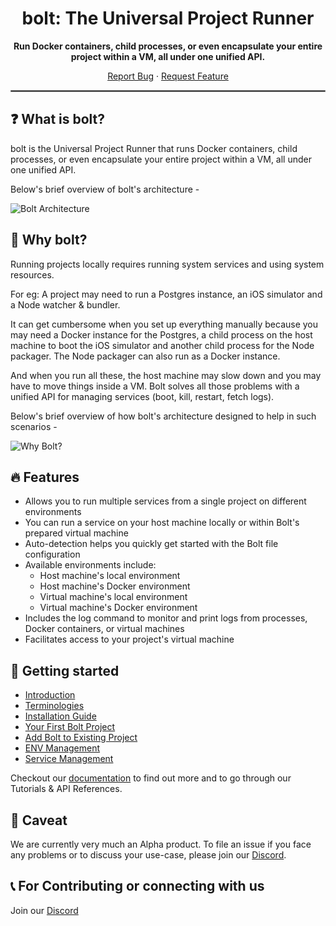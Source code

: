 <h1 align="center">
  bolt: The Universal Project Runner
</h1>

<p align="center">
<strong>
  Run Docker containers, child processes, or even encapsulate your entire project within a VM, all under one unified API.
</strong>
</p>

<p align="center">
  <a href="https://github.com/gluestack/bolt-framework/issues/new">Report Bug</a>
  ·
  <a href="https://github.com/gluestack/bolt-framework/issues/new">Request Feature</a>
</p>

<hr style="border: 1px solid gray">

## :question: What is bolt?

bolt is the Universal Project Runner that runs Docker containers, child processes, or even encapsulate your entire project within a VM, all under one unified API.

Below's brief overview of bolt's architecture -

![Bolt Architecture](https://raw.github.com/gluestack/bolt-framework/main/Bolt.svg)

## :thinking: Why bolt?

Running projects locally requires running system services and using system resources.

For eg: A project may need to run a Postgres instance, an iOS simulator and a Node watcher & bundler.

It can get cumbersome when you set up everything manually because you may need a Docker instance for the Postgres, a child process on the host machine to boot the iOS simulator and another child process for the Node packager. The Node packager can also run as a Docker instance.

And when you run all these, the host machine may slow down and you may have to move things inside a VM. Bolt solves all those problems with a unified API for managing services (boot, kill, restart, fetch logs).

Below's brief overview of how bolt's architecture designed to help in such scenarios  -

![Why Bolt?](https://raw.github.com/gluestack/bolt-framework/main/WhyBolt.svg)

## :fire: Features

* Allows you to run multiple services from a single project on different environments
* You can run a service on your host machine locally or within Bolt's prepared virtual machine
* Auto-detection helps you quickly get started with the Bolt file configuration
* Available environments include:
  * Host machine's local environment
  * Host machine's Docker environment
  * Virtual machine's local environment
  * Virtual machine's Docker environment
* Includes the log command to monitor and print logs from processes, Docker containers, or virtual machines
* Facilitates access to your project's virtual machine

## :beginner: Getting started

* [Introduction](https://bolt.gluestack.io/docs/getting-started/introduction)
* [Terminologies](https://bolt.gluestack.io/docs/getting-started/terminologies)
* [Installation Guide](https://bolt.gluestack.io/docs/getting-started/installing-the-global-cli)
* [Your First Bolt Project](https://bolt.gluestack.io/docs/getting-started/your-first-bolt-project)
* [Add Bolt to Existing Project](https://bolt.gluestack.io/docs/getting-started/add-bolt-to-existing-project)
* [ENV Management](https://bolt.gluestack.io/docs/getting-started/env-management)
* [Service Management](https://bolt.gluestack.io/docs/getting-started/service-management)

Checkout our [documentation](https://bolt.gluestack.io/docs) to find out more and to go through our Tutorials & API References.

## :see_no_evil: Caveat

We are currently very much an Alpha product. To file an issue if you face any problems or to discuss your use-case, please join our [Discord](https://discord.gg/GEP2gWgd).

## :telephone_receiver: For Contributing or connecting with us

Join our [Discord](https://discord.gg/GEP2gWgd)
